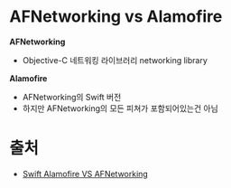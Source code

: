 # AFNetworking vs Alamofire

**AFNetworking** 

- Objective-C 네트워킹 라이브러리 networking library

**Alamofire** 

- AFNetworking의 Swift 버전
- 하지만 AFNetworking의 모든 피쳐가 포함되어있는건 아님



# 출처

- [Swift Alamofire VS AFNetworking](https://stackoverflow.com/questions/32988412/swift-alamofire-vs-afnetworking)

